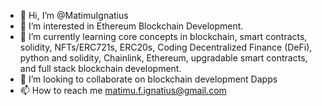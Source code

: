 - 👋 Hi, I’m @MatimuIgnatius
- 👀 I’m interested in Ethereum Blockchain Development.
- 🌱 I’m currently learning core concepts in blockchain, smart contracts, solidity, NFTs/ERC721s, ERC20s, Coding Decentralized Finance (DeFi), python and solidity, Chainlink, Ethereum, upgradable smart contracts, and full stack blockchain development.
- 💞️ I’m looking to collaborate on blockchain development Dapps
- 📫 How to reach me matimu.f.ignatius@gmail.com
 

<!---
I-M-F/I-M-F is a ✨ special ✨ repository because its `README.md` (this file) appears on your GitHub profile.
--->
